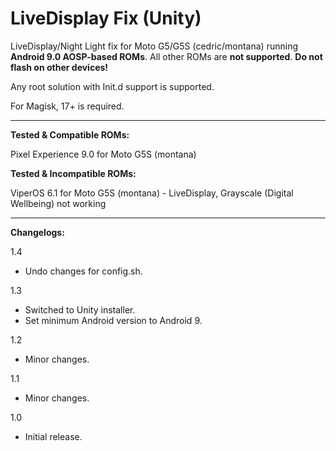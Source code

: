 # LiveDisplay Fix (Unity)
LiveDisplay/Night Light fix for Moto G5/G5S (cedric/montana) running **Android 9.0 AOSP-based ROMs**. All other ROMs are **not supported**. **Do not flash on other devices!**

Any root solution with Init.d support is supported.

For Magisk, 17+ is required.

---

**Tested & Compatible ROMs:**

Pixel Experience 9.0 for Moto G5S (montana)

**Tested & Incompatible ROMs:**

ViperOS 6.1 for Moto G5S (montana) - LiveDisplay, Grayscale (Digital Wellbeing) not working

---

**Changelogs:**

1.4

- Undo changes for config.sh.

1.3

- Switched to Unity installer.
- Set minimum Android version to Android 9.

1.2

- Minor changes.

1.1

- Minor changes.

1.0

- Initial release.
